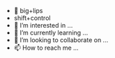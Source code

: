 - 💋 big+lips
- shift+control
- 👀 I’m interested in ...
- 🌱 I’m currently learning ...
- 💞️ I’m looking to collaborate on ...
- 📫 How to reach me ...

<!---
brownbarbi/brownbarbi is a ✨ special ✨ repository because its `README.md` (this file) appears on your GitHub profile.
You can click the Preview link to take a look at your changes.
--->
